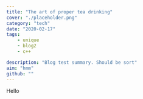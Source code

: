 ```yaml
---
title: "The art of proper tea drinking"
cover: "./placeholder.png"
category: "tech"
date: "2020-02-17"
tags:
    - unique
    - blog2
    - c++

description: "Blog test summary. Should be sort"
aim: "hmm"
github: ""
---
```

Hello
